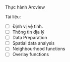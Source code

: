 Thực hành Arcview

Tài liệu:
- [ ] Định vị vệ tinh.
- [ ] Thông tin địa lý
- [ ] Data Preparation
- [ ] Spatial data analysis
- [ ] Neighbourhood functions
- [ ] Overlay functions